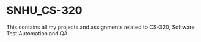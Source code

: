 # SNHU_CS-320
This contains all my projects and assignments related to CS-320, Software Test Automation and QA
